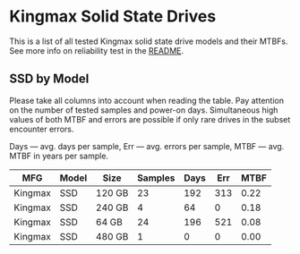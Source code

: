 Kingmax Solid State Drives
==========================

This is a list of all tested Kingmax solid state drive models and their MTBFs. See
more info on reliability test in the [README](https://github.com/linuxhw/SMART).

SSD by Model
------------

Please take all columns into account when reading the table. Pay attention on the
number of tested samples and power-on days. Simultaneous high values of both MTBF
and errors are possible if only rare drives in the subset encounter errors.

Days   — avg. days per sample,
Err    — avg. errors per sample,
MTBF   — avg. MTBF in years per sample.

| MFG       | Model              | Size   | Samples | Days  | Err   | MTBF   |
|-----------|--------------------|--------|---------|-------|-------|--------|
| Kingmax   | SSD                | 120 GB | 23      | 192   | 313   | 0.22   |
| Kingmax   | SSD                | 240 GB | 4       | 64    | 0     | 0.18   |
| Kingmax   | SSD                | 64 GB  | 24      | 196   | 521   | 0.08   |
| Kingmax   | SSD                | 480 GB | 1       | 0     | 0     | 0.00   |
